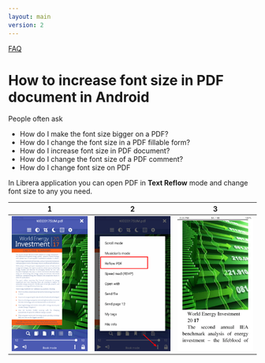 ```yaml
---
layout: main
version: 2
---
```

[FAQ](/wiki/faq)

# How to increase font size in PDF document in Android

People often ask 

* How do I make the font size bigger on a PDF?
* How do I change the font size in a PDF fillable form?
* How do I increase font size in PDF document?
* How do I change the font size of a PDF comment?
* How do I change font size on PDF

In Librera application you can open PDF in **Text Reflow** mode and change font size to any you need.

|1|2|3|
|-|-|-|
|![](1.png)|![](2.png)|![](3.png)|